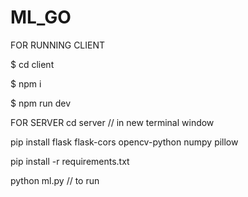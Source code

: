 # ML_GO
FOR RUNNING CLIENT 

 $   cd client
 
 $   npm i
 
 $   npm run dev 





 FOR SERVER 
 cd server // in new terminal window 
 
 pip install flask flask-cors opencv-python numpy pillow
 
 pip install -r requirements.txt


python ml.py // to run 
 

